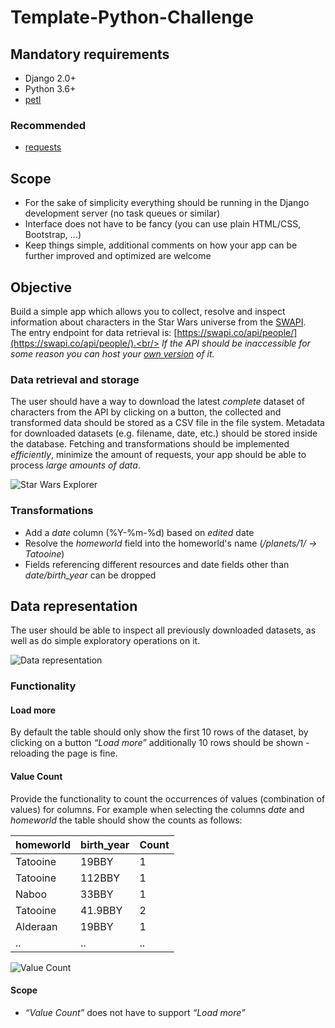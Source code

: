 # Template-Python-Challenge

## Mandatory requirements

- Django 2.0+
- Python 3.6+
- [petl](https://petl.readthedocs.io/en/stable/intro.html)

### Recommended

- [requests](https://requests.readthedocs.io/en/master/)

## Scope

- For the sake of simplicity everything should be running in the Django development server (no task queues or similar)
- Interface does not have to be fancy (you can use plain HTML/CSS, Bootstrap, ...)
- Keep things simple, additional comments on how your app can be further improved and
  optimized are welcome

## Objective

Build a simple app which allows you to collect, resolve and inspect information about characters in the Star Wars universe from the [SWAPI](https://swapi.co/).<br/>
The entry endpoint for data retrieval is: [https://swapi.co/api/people/](https://swapi.co/api/people/).<br/>
_If the API should be inaccessible for some reason you can host your [own version](https://github.com/phalt/swapi) of it._

### Data retrieval and storage

The user should have a way to download the latest _complete_ dataset of characters from the API by clicking on a button, the collected and transformed data should be stored as a CSV file in the file system. Metadata for downloaded datasets (e.g. filename, date, etc.) should be stored inside the database. Fetching and transformations should be implemented _efficiently_, minimize the amount of requests, your app should be able to process _large amounts of data_.

![Star Wars Explorer](https://user-images.githubusercontent.com/640755/75017565-2ec0eb00-5485-11ea-913c-0b15ba62bf48.png)

### Transformations

- Add a _date_ column (%Y-%m-%d) based on _edited_ date
- Resolve the _homeworld_ field into the homeworld's name (_/planets/1/ -> Tatooine_)
- Fields referencing different resources and date fields other than _date/birth_year_ can be dropped

## Data representation

The user should be able to inspect all previously downloaded datasets, as well as do simple exploratory operations on it.

![Data representation](https://user-images.githubusercontent.com/640755/74833466-6ad33f00-5311-11ea-8e3c-03c814dd863f.png)

### Functionality

#### Load more

By default the table should only show the first 10 rows of the dataset, by clicking on a button _“Load more”_ additionally 10 rows should be shown - reloading the page is fine.

#### Value Count

Provide the functionality to count the occurrences of values (combination of values) for columns. For example when selecting the columns _date_ and _homeworld_ the table should show the counts as follows:

| homeworld | birth_year | Count |
| --------- | ---------- | ----- |
| Tatooine  | 19BBY      | 1     |
| Tatooine  | 112BBY     | 1     |
| Naboo     | 33BBY      | 1     |
| Tatooine  | 41.9BBY    | 2     |
| Alderaan  | 19BBY      | 1     |
| ..        | ..         | ..    |

![Value Count](https://user-images.githubusercontent.com/640755/74833446-5ee77d00-5311-11ea-95d8-ce1b2bb13404.png)

#### Scope

- _“Value Count”_ does not have to support _“Load more”_
